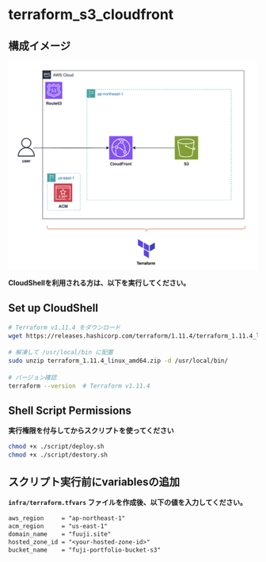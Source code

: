 # terraform_s3_cloudfront
## 構成イメージ
![](img/architecture-diagram.png)

**CloudShellを利用される方は、以下を実行してください。**

## Set up CloudShell
```sh
# Terraform v1.11.4 をダウンロード
wget https://releases.hashicorp.com/terraform/1.11.4/terraform_1.11.4_linux_amd64.zip

# 解凍して /usr/local/bin に配置
sudo unzip terraform_1.11.4_linux_amd64.zip -d /usr/local/bin/

# バージョン確認
terraform --version  # Terraform v1.11.4
```

## Shell Script Permissions
**実行権限を付与してからスクリプトを使ってください**

```sh
chmod +x ./script/deploy.sh
chmod +x ./script/destory.sh
```

## スクリプト実行前にvariablesの追加
**`infra/terraform.tfvars` ファイルを作成後、以下の値を入力してください。**
```
aws_region     = "ap-northeast-1"            
acm_region     = "us-east-1"                 
domain_name    = "fuuji.site"               
hosted_zone_id = "<your-hosted-zone-id>"         
bucket_name    = "fuji-portfolio-bucket-s3"
```